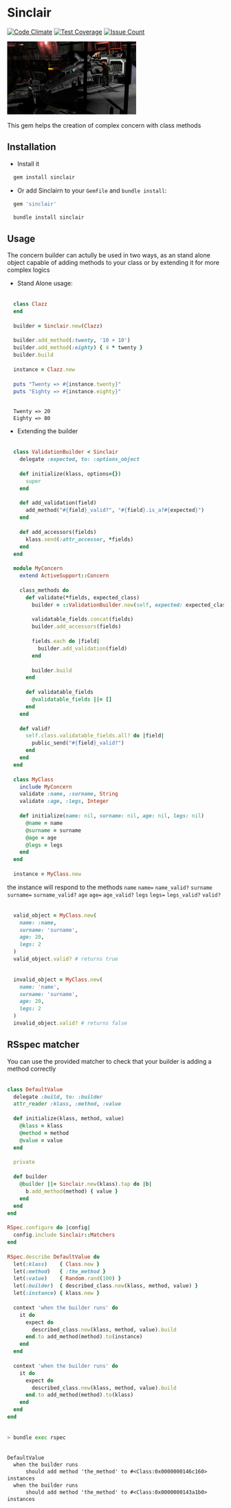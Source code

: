 Sinclair
========
[![Code Climate](https://codeclimate.com/github/darthjee/sinclair/badges/gpa.svg)](https://codeclimate.com/github/darthjee/sinclair)
[![Test Coverage](https://codeclimate.com/github/darthjee/sinclair/badges/coverage.svg)](https://codeclimate.com/github/darthjee/sinclair/coverage)
[![Issue Count](https://codeclimate.com/github/darthjee/sinclair/badges/issue_count.svg)](https://codeclimate.com/github/darthjee/sinclair)


![sinclair](https://raw.githubusercontent.com/darthjee/sinclair/master/sinclair.jpg)

This gem helps the creation of complex concern with class methods

Installation
---------------
  - Install it

  ```ruby
    gem install sinclair
  ```

  - Or add Sinclairn to your `Gemfile` and `bundle install`:

  ```ruby
    gem 'sinclair'
  ```

  ```bash
    bundle install sinclair
  ```

Usage
---------------
The concern builder can actully be used in two ways, as an stand alone object capable of
adding methods to your class or by extending it for more complex logics

 - Stand Alone usage:

  ```ruby

    class Clazz
    end

    builder = Sinclair.new(Clazz)

    builder.add_method(:twenty, '10 + 10')
    builder.add_method(:eighty) { 4 * twenty }
    builder.build

    instance = Clazz.new

    puts "Twenty => #{instance.twenty}"
    puts "Eighty => #{instance.eighty}"
  ```

  ```string

    Twenty => 20
    Eighty => 80
  ```

 - Extending the builder

  ```ruby

    class ValidationBuilder < Sinclair
      delegate :expected, to: :options_object

      def initialize(klass, options={})
        super
      end

      def add_validation(field)
        add_method("#{field}_valid?", "#{field}.is_a?#{expected}")
      end

      def add_accessors(fields)
        klass.send(:attr_accessor, *fields)
      end
    end

    module MyConcern
      extend ActiveSupport::Concern

      class_methods do
        def validate(*fields, expected_class)
          builder = ::ValidationBuilder.new(self, expected: expected_class)

          validatable_fields.concat(fields)
          builder.add_accessors(fields)

          fields.each do |field|
            builder.add_validation(field)
          end

          builder.build
        end

        def validatable_fields
          @validatable_fields ||= []
        end
      end

      def valid?
        self.class.validatable_fields.all? do |field|
          public_send("#{field}_valid?")
        end
      end
    end

    class MyClass
      include MyConcern
      validate :name, :surname, String
      validate :age, :legs, Integer

      def initialize(name: nil, surname: nil, age: nil, legs: nil)
        @name = name
        @surname = surname
        @age = age
        @legs = legs
      end
    end

    instance = MyClass.new
  ```

  the instance will respond to the methods
  ```name``` ```name=``` ```name_valid?```
  ```surname``` ```surname=``` ```surname_valid?```
  ```age``` ```age=``` ```age_valid?```
  ```legs``` ```legs=``` ```legs_valid?```
  ```valid?```

  ```ruby

    valid_object = MyClass.new(
      name: :name,
      surname: 'surname',
      age: 20,
      legs: 2
    )
    valid_object.valid? # returns true
  ```

  ```ruby

    invalid_object = MyClass.new(
      name: 'name',
      surname: 'surname',
      age: 20,
      legs: 2
    )
    invalid_object.valid? # returns false
  ```

RSspec matcher
---------------

You can use the provided matcher to check that your builder is adding a method correctly

  ```ruby

  class DefaultValue
    delegate :build, to: :builder
    attr_reader :klass, :method, :value

    def initialize(klass, method, value)
      @klass = klass
      @method = method
      @value = value
    end

    private

    def builder
      @builder ||= Sinclair.new(klass).tap do |b|
        b.add_method(method) { value }
      end
    end
  end

  RSpec.configure do |config|
    config.include Sinclair::Matchers
  end

  RSpec.describe DefaultValue do
    let(:klass)    { Class.new }
    let(:method)   { :the_method }
    let(:value)    { Random.rand(100) }
    let(:builder)  { described_class.new(klass, method, value) }
    let(:instance) { klass.new }

    context 'when the builder runs' do
      it do
        expect do
          described_class.new(klass, method, value).build
        end.to add_method(method).to(instance)
      end
    end

    context 'when the builder runs' do
      it do
        expect do
          described_class.new(klass, method, value).build
        end.to add_method(method).to(klass)
      end
    end
  end
  ```

  ```bash

  > bundle exec rspec
  ```

  ```string

  DefaultValue
    when the builder runs
        should add method 'the_method' to #<Class:0x0000000146c160> instances
    when the builder runs
        should add method 'the_method' to #<Class:0x0000000143a1b0> instances

  ```
